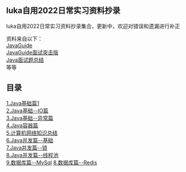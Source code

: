 ## luka自用2022日常实习资料抄录

luka自用2022日常实习资料抄录集合，更新中，欢迎对错误和遗漏进行补正

资料来自以下：   
 [JavaGuide](https://javaguide.cn/)  
 [JavaGuide面试突击版](https://snailclimb.gitee.io/javaguide-interview/#/)   
 [Java面试题总结](https://juejin.cn/post/6844904125755293710)   
等等

## 目录

 [1.Java基础篇1](https://github.com/lukaliou123/lukaliou123.github.io/issues/3)  
 [2.Java基础--IO篇 ](https://github.com/lukaliou123/lukaliou123.github.io/issues/4)  
 [3.Java基础--异常篇](https://github.com/lukaliou123/lukaliou123.github.io/issues/5)  
 [4.Java容器篇](https://github.com/lukaliou123/lukaliou123.github.io/issues/1)  
 [5.计算机网络知识总结](https://github.com/lukaliou123/lukaliou123.github.io/issues/2)  
 [6.Java并发篇--基础](https://github.com/lukaliou123/lukaliou123.github.io/issues/6)  
 [7.Java并发篇--锁](https://github.com/lukaliou123/lukaliou123.github.io/issues/7)  
 [8.Java并发篇--线程池](https://github.com/lukaliou123/lukaliou123.github.io/issues/8)  
 [9.数据库篇--MySql](https://github.com/lukaliou123/lukaliou123.github.io/issues/9) 
 [8.数据库篇--Redis](https://github.com/lukaliou123/lukaliou123.github.io/issues/10) 
